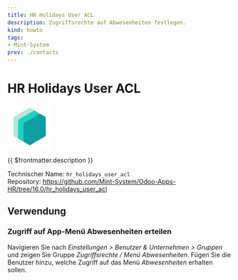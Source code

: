 ```yaml
---
title: HR Holidays User ACL
description: Zugriffsrechte auf Abwesenheiten festlegen.
kind: howto
tags:
- Mint-System
prev: ./contacts
---
```

# HR Holidays User ACL
![](attachments/icons_odoo_mint_system.png)

{{ $frontmatter.description }}

Technischer Name: `hr_holidays_user_acl`\
Repository: <https://github.com/Mint-System/Odoo-Apps-HR/tree/16.0/hr_holidays_user_acl>

## Verwendung

### Zugriff auf App-Menü Abwesenheiten erteilen

Navigieren Sie nach *Einstellungen > Benutzer & Unternehmen > Gruppen* und zeigen Sie Gruppe *Zugriffsrechte / Menü Abwesenheiten*. Fügen Sie die Benutzer hinzu, welche Zugriff auf das Menü *Abwesenheiten* erhalten sollen.
